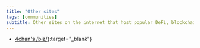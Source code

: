 ```yaml
---
title: "Other sites"
tags: [communities]
subtitle: Other sites on the internet that host popular DeFi, blockchain and crypto-related communities.
---
```


- [4chan's /biz/](https://boards.4channel.org/biz/){:target="_blank"}
